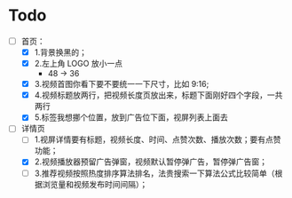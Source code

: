 # Todo

- [ ] 首页：
  - [x] 1.背景换黑的；
  - [x] 2.左上角 LOGO 放小一点
    - 48 -> 36
  - [x] 3.视频首图你看下要不要统一一下尺寸，比如 9:16;
  - [x] 4.视频标题放两行，把视频长度页放出来，标题下面刚好四个字段，一共两行
  - [x] 5.标签我想挪个位置，放到广告位下面，视屏列表上面去
- [ ] 详情页
  - [ ] 1.视屏详情要有标题，视频长度、时间、点赞次数、播放次数；要有点赞功能；
  - [x] 2.视频播放器预留广告弹窗，视频默认暂停弹广告，暂停弹广告窗；
  - [ ] 3.推荐视频按照热度排序算法排名，法贵搜索一下算法公式比较简单（根据浏览量和视频发布时间间隔）；
